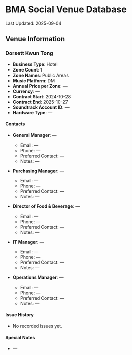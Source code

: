 # BMA Social Venue Database

Last Updated: 2025-09-04

## Venue Information

### Dorsett Kwun Tong
- **Business Type**: Hotel
- **Zone Count**: 1
- **Zone Names**: Public Areas
- **Music Platform**: DM
- **Annual Price per Zone**: —
- **Currency**: —
- **Contract Start**: 2024-10-28
- **Contract End**: 2025-10-27
- **Soundtrack Account ID**: —
- **Hardware Type**: —

#### Contacts
- **General Manager**: —
  - Email: —
  - Phone: —
  - Preferred Contact: —
  - Notes: —

- **Purchasing Manager**: —
  - Email: —
  - Phone: —
  - Preferred Contact: —
  - Notes: —

- **Director of Food & Beverage**: —
  - Email: —
  - Phone: —
  - Preferred Contact: —
  - Notes: —

- **IT Manager**: —
  - Email: —
  - Phone: —
  - Preferred Contact: —
  - Notes: —

- **Operations Manager**: —
  - Email: —
  - Phone: —
  - Preferred Contact: —
  - Notes: —

#### Issue History
- No recorded issues yet.

#### Special Notes
- —
